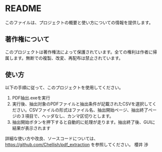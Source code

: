 # README

このファイルは、プロジェクトの概要と使い方についての情報を提供します。

## 著作権について

このプロジェクトは著作権法によって保護されています。全ての権利は作者に帰属します。無断での複製、改変、再配布は禁止されています。

## 使い方

以下の手順に従って、このプロジェクトを使用してください。

1. PDF抽出.exeを実行
2. 実行後、抽出対象のPDFファイルと抽出条件が記載されたCSVを選択してください。CSVファイルの形式はファイル名、抽出開始ページ、抽出終了ページの３項目で、ヘッダなし、カンマ区切りとします。
3. 抽出開始ボタンを押下すると自動的に処理が走ります。抽出終了後、GUIに結果が表示されます

詳細な使い方や改良、ソースコードについては、https://github.com/Chellish/pdf_extraction を参照してください。
櫻井 渉
